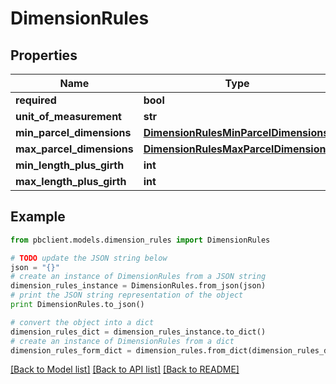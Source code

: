 # DimensionRules


## Properties
Name | Type | Description | Notes
------------ | ------------- | ------------- | -------------
**required** | **bool** |  | [optional] 
**unit_of_measurement** | **str** |  | [optional] 
**min_parcel_dimensions** | [**DimensionRulesMinParcelDimensions**](DimensionRulesMinParcelDimensions.md) |  | [optional] 
**max_parcel_dimensions** | [**DimensionRulesMaxParcelDimensions**](DimensionRulesMaxParcelDimensions.md) |  | [optional] 
**min_length_plus_girth** | **int** |  | [optional] 
**max_length_plus_girth** | **int** |  | [optional] 

## Example

```python
from pbclient.models.dimension_rules import DimensionRules

# TODO update the JSON string below
json = "{}"
# create an instance of DimensionRules from a JSON string
dimension_rules_instance = DimensionRules.from_json(json)
# print the JSON string representation of the object
print DimensionRules.to_json()

# convert the object into a dict
dimension_rules_dict = dimension_rules_instance.to_dict()
# create an instance of DimensionRules from a dict
dimension_rules_form_dict = dimension_rules.from_dict(dimension_rules_dict)
```
[[Back to Model list]](../README.md#documentation-for-models) [[Back to API list]](../README.md#documentation-for-api-endpoints) [[Back to README]](../README.md)


